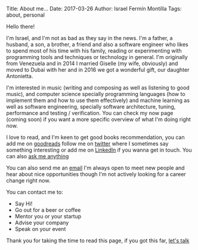 Title: About me...
Date: 2017-03-26
Author: Israel Fermín Montilla
Tags: about, personal

Hello there!

I'm Israel, and I'm not as bad as they say in the news. I'm a father, a husband, a son, a brother, a friend and also a software engineer who likes to
spend most of his time with his family, reading or experimenting with programming tools and techniques or technology in general. I'm originally from
Venezuela and in 2014 I married Giselle (my wife, obviously) and moved to Dubai with her and in 2016 we got a wonderful gift, our daughter Antonietta.

I'm interested in music (writing and composing as well as listening to good music), and computer science specially programming languages (how to
implement them and how to use them effectively) and machine learning as well as software engineering, specially software architecture, tuning,
performance and testing / verification. You can check my now page (coming soon) if you want a more specific overview of what I'm doing right now.

I love to read, and I'm keen to get good books recommendation, you can add me on
[goodreads](http://www.goodreads.com/user/show/43392734-israel-ferm-n-montilla) follow me on [twitter](http://twitter.com/iferminm) where I sometimes
say something interesting or add me on [LinkedIn](https://www.linkedin.com/in/israel-ferm%C3%ADn-montilla-7393721a/) if you wanna get in touch. You
can also [ask me anything](https://ask.fm/iferminm)

You can also send me an <a href="mailto:iferminmontilla@gmail.com">email</a> I'm always open to meet new people and hear about nice opportunities though I'm not
actively looking for a career change right now.

You can contact me to:

* Say Hi!
* Go out for a beer or coffee
* Mentor you or your startup
* Advise your company
* Speak on your event

Thank you for taking the time to read this page, if you got this far, <a href="mailto:iferminmontilla@gmail.com">let's talk</a>
